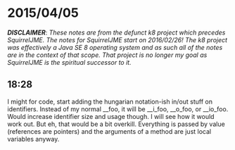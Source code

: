 # 2015/04/05

***DISCLAIMER***: _These notes are from the defunct k8 project which_
_precedes SquirrelJME. The notes for SquirrelJME start on 2016/02/26!_
_The k8 project was effectively a Java SE 8 operating system and as such_
_all of the notes are in the context of that scope. That project is no_
_longer my goal as SquirrelJME is the spiritual successor to it._

## 18:28

I might for code, start adding the hungarian notation-ish in/out stuff on
identifiers. Instead of my normal __foo, it will be __i_foo, __o_foo, or
__io_foo. Would increase identifier size and usage though. I will see how it
would work out. But eh, that would be a bit overkill. Everything is passed by
value (references are pointers) and the arguments of a method are just local
variables anyway.

